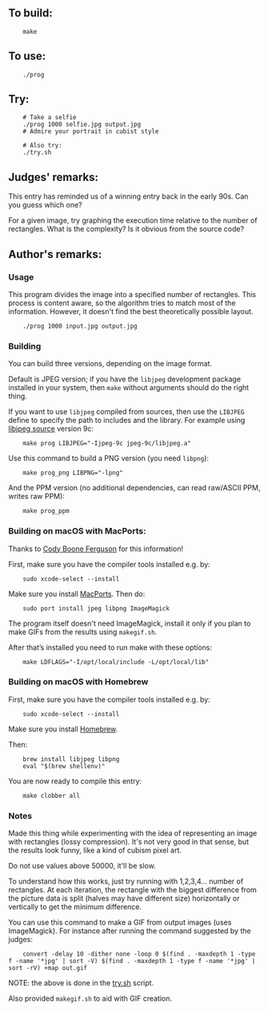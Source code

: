 ## To build:

``` <!---sh-->
    make
```


## To use:

``` <!---sh-->
    ./prog
```


## Try:

``` <!---sh-->
    # Take a selfie
    ./prog 1000 selfie.jpg output.jpg
    # Admire your portrait in cubist style

    # Also try:
    ./try.sh
```


## Judges' remarks:

This entry has reminded us of a winning entry back in the early 90s. Can you
guess which one?

For a given image, try graphing the execution time relative to the number of
rectangles.  What is the complexity? Is it obvious from the source code?


## Author's remarks:

### Usage

This program divides the image into a specified number of rectangles. This
process is content aware, so the algorithm tries to match most of the information.
However, it doesn't find the best theoretically possible layout.

``` <!---sh-->
    ./prog 1000 input.jpg output.jpg
```

### Building

You can build three versions, depending on the image format.

Default is JPEG version; if you have the `libjpeg` development package installed
in your system, then `make` without arguments should do the right thing.

If you want to use `libjpeg` compiled from sources, then use the `LIBJPEG` define to
specify the path to includes and the library.  For example using
[libjpeg source](https://mac-dev-env.patrickbougie.com/libjpeg/) version 9c:

``` <!---sh-->
    make prog LIBJPEG="-Ijpeg-9c jpeg-9c/libjpeg.a"
```

Use this command to build a PNG version (you need `libpng`):

``` <!---sh-->
    make prog_png LIBPNG="-lpng"
```

And the PPM version (no additional dependencies, can read raw/ASCII PPM, writes
raw PPM):

```
    make prog_ppm
```

### Building on macOS with MacPorts:

Thanks to [Cody Boone Ferguson](../../authors.html#Cody_Boone_Ferguson) for this
information!

First, make sure you have the compiler tools installed e.g. by:

``` <!---sh-->
    sudo xcode-select --install
```

Make sure you install [MacPorts](https://www.macports.org/install.php). Then do:

``` <!---sh-->
    sudo port install jpeg libpng ImageMagick
```

The program itself doesn't need ImageMagick, install it only if you plan to make
GIFs from the results using `makegif.sh`.

After that’s installed you need to run make with these options:

``` <!---sh-->
    make LDFLAGS="-I/opt/local/include -L/opt/local/lib"
```

### Building on macOS with Homebrew

First, make sure you have the compiler tools installed e.g. by:

``` <!---sh-->
    sudo xcode-select --install
```

Make sure you install [Homebrew](https://brew.sh).

Then:

``` <!---sh-->
    brew install libjpeg libpng
    eval "$(brew shellenv)"
```

You are now ready to compile this entry:

``` <!---sh-->
    make clobber all
```


### Notes

Made this thing while experimenting with the idea of representing an image with
rectangles (lossy compression). It's not very good in that sense, but the
results look funny, like a kind of cubism pixel art.

Do not use values above 50000, it'll be slow.

To understand how this works, just try running with 1,2,3,4... number of
rectangles. At each iteration, the rectangle with the biggest difference from
the picture data is split (halves may have different size) horizontally or
vertically to get the minimum difference.

You can use this command to make a GIF from output images (uses ImageMagick).
For instance after running the command suggested by the judges:

``` <!---sh-->
    convert -delay 10 -dither none -loop 0 $(find . -maxdepth 1 -type f -name '*jpg' | sort -V) $(find . -maxdepth 1 -type f -name '*jpg' | sort -rV) +map out.gif
```

NOTE: the above is done in the [try.sh](%%REPO_URL%%/2020/kurdyukov2/try.sh) script.

Also provided `makegif.sh` to aid with GIF creation.

<!--

    Copyright © 1984-2024 by Landon Curt Noll. All Rights Reserved.

    You are free to share and adapt this file under the terms of this license:

	Creative Commons Attribution-ShareAlike 4.0 International (CC BY-SA 4.0)

    For more information, see:

	https://creativecommons.org/licenses/by-sa/4.0/

-->
